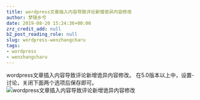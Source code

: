 ```yaml
---
title: wordpress文章插入内容导致评论新增诡异内容修改
author: 梦随乡兮
date: 2019-08-20 15:24:36+00:00
zrz_credit_add: null
b2_post_reading_role: null
slug: wordpress-wenzhangcharu
tags:
- wordpress
- wenzhangcharu
---
```

wordpress文章插入内容导致评论新增诡异内容修改。
在5.0版本以上中，设置-讨论，关闭下面两个选项后保存即可。<img id="62862A77" class="po-img-big" src="https://r2.imsxx.com/wp-content/uploads/2019/08/1d6b5a05ccc911.png" alt="wordpress文章插入内容导致评论新增诡异内容修改" />
